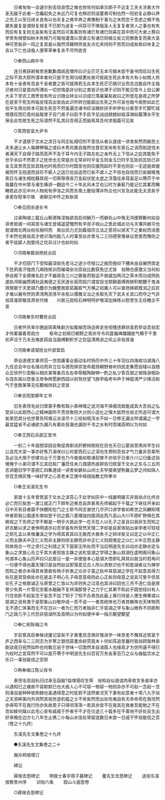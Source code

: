 <!-- { "loadSidebar": true } -->
　　日者匆匆一会遽尔别去信良悟之难也怅怅何如承示颜子不远复工夫关涉甚大作圣无踰于此者一念纔起失之未远乃可复也稍迟则滋蔓弗可制也然一阳初复必静以养之先王以至日闭关良有以也夫复之弗早养之弗豫制于事为之末而忽于念虑之微不免屡失屡复是谓频复频复不巳即为迷复一间耳可不惧哉圣人无复复者贤人之事也有失而后有复复则无妄矣有无妄然后可畜畜则有诸巳有诸巳则美在其中而可大谢上蔡曰学贵有根譬如树木有根乃可栽培灌溉以至直立有诸巳则植立矣立则斆敦复而美大圣神可至矣非一阳之复其曷以哉然须藉明师良友点化夹持则不劳而功成矣故曰休复之吉以下仁也谅哉人便草草奉复余不尽所欲言 

　　○奉西山病中书 

　　连日弗获躬候贵恙歉歉偶阅高僧传曰识业茫茫无本可据未尝不废书而叹曰生死之际不其大耶所谓本者何只是平生用功结褁处故可抵敌生死此本有大有小如商人赀本有十金者有百金千金者要之皆可就用若无此本生死茫茫随识业而去岂能自作主哉识者何只是意向所滞处一切世情是非分别之类皆识也滞于识则不能见性今上自公卿大夫下至农工商贾皆有所业识随业转业以识成巳落巢窠矣故曰之所思在是夜之所梦在是至于死生所临变怪百出皆由此识所转岂能超出生死之外可哀也哉今病势如此乞验平生用功赀本可敌生死否不然虽遍览诸书叹谈微妙拱手听伊处分甚至手忙脚忙祗增感叹而巳竟何益哉曾子召门弟子曰启予手启予足战战兢兢如临深渊如履薄氷平生保全此性故生死之际凛然不乱其曰吾得正而毙焉耳吾何求哉葢可见矣 

　　○答西安梁大尹书 

　　不才退居于文水之滨日与同志私相切剂不意信从者众遂成一讲舍矣然而敝邑士夫多退让乡人每肆狎侮之或曰木秀风推自哉然也昔尼宣尚有东家丘之诮而削迹伐木者满天下自得子路而恶声不及于耳今内无子路左右之亲外无上下信从之庇其能免于世乎余曰不然君子之抚世也无常是亦无常非时乎金玉则金玉巳时乎瓦铄则瓦铄巳非金玉其贵而瓦铄其贱也时焉而巳尔时既至也则应援而起时不至也则反一无迹是故披褐而怀玉抱道而自珍不蕲人之适巳也自适而巳矣不虞人之不信也自信而巳矣据梧曳索日与诸生相枕藉其视一切荣辱得丧万变起伏犹太虚之浮霭往来耳奚足以蔕芥于中哉曩在中州曾与诸生痛讲一翻迨今二十年此风未艾也公时方垂髫乃能记忆其畧而睠睠若此亦见中州人物宛有伊洛之风而东南土脆俗薄非所企也兴言及此能无太息矣乎承爱存慰率尔致　谢聊见中怀之耿耿耳 

　　○奉见田余道长书 

　　过承陶埴三载丘山秪德殊深每欲具启仰酬万一而僻处山中殊无鸿便罪歉何如自讲舍抵城一间耳尝与诸生登城遥望慨然有羊叔子岘山之思此城此功与天壤共敝可也尝谓南北两台权任相埒而　南台风力尤劲葢祖宗立法之意将以捄天下之重权而消患于未然也我翁高才绝识海内能几人时事至此亦曾与二三同德宵惟昼议思患而豫防之者乎兹鄙人抱婺纬之忧非过计也如何如 

　　○河南奉裁翁杨抚台启 

　　不才叨窃门下受知最深欲先老马之途少尽桓公之报而俛仰下槽末由自展然倴走下邑夙夜汗惶庶几阐扬矩训而璀璨余光窃自比数获免愆尤皆　翁赐也感激又当何如恭谂阁下全德难名巨才不器政及三川之豚鱼而智运不居威加两河之草木而功成罔执遂执鸿枢幽赞禡社适夷德之无厌遂长驱而捣穴谓宜投戈顿颡面缚舆榇积魍魉于鬼诛效黎献于天吏胡乃蠢尔为雠整居匪茹葢胜气方横之初庸人可以奋扬锋颖既消之后巨才难以展布然则肃清两浙荡平余氛以儒雅文治之余取先天下武夫关其口而夺之气非翁其谁耶敬具肃状代候　　兴居元勋柱石神明呵护惟深加保练以慰苍生无任瞻企不宣 

　　○河南奉东村曹抚台启 

　　日者怀庆率尔邂逅简素殊剧方拟裁候而场迫奔走坐视稽违罪状奚若恭谂吾翁宏才伟畧屡着奇勋方 
　　枢命之初斑巳朝野之胥庆号令风霆偏裨踊踊胜气横于千里欢声洽于万夫丑夷匪茹自当面缚剿积岁之巨寇清两浙之风尘非翁其谁 

　　○河南奉请邹抚台升部堂启 

　　恭谂道德文章师范一世勋庸事业振动名时扬历中外三十年羽仪四海收功湖海八九任总会中台名偕功而并立位与德而俱崇宠命载扬朝野耸听四民走集愿投辖以自随众正欣开引壶觞以相庆某等备员左右幸辱甄陶聊伸一酌之私少答百朋之锡珠游相杂与饯东阁以焚香玉斝争辉愿醉西园以别驾伏望飞旆早临考中声于神鼓清严少降洽和气于登歌某等无任颙候欣跃之至宣 

　　○奉吉阳堂卿年丈书 

　　旧冬表侄毛丝归曾蒙手教有取小弟神理之说河海不择细流故能成其大吾翁之弘受非以此耶然心之精神靡所不贯但聚则大分则小造化之理大抵然也翁丈所造可谓大矣弟恐其分也世尊告阿难云汝读尽十三经如瓶泻水不如一日修无漏业所谓漏之一字最宜猛省不必诸欲为漏凡有着处皆漏也漏则千寻之水有时而竭高明以为何如 

　　○奉王西石兵部正堂书 

　　一别二十年遐想梁园会聚促席剧谈肝腑倾倒宛在目也天日公晏翁至席尚早生曰公且完大梁一事亦好焦万溪咲曰公何爱西石公之深也生预知吾翁才气力量非吾辈所及必当大用于世建功业于万里也乃今凿凿如取诸契劵不亦信乎日者介川公归备述翁惓惓于小弟可谓不忘其旧矣广藩莅任未几偶感热痰即告归筑室于文水之东与三五同志讲磨旧学不意朋汇四集遂成一讲舍矣僻处山间士夫罕接南望荆襄云梦之间如隔人世百念俱灰惟一味好学之心至老未艾便中毋措指教尤所拳半 

　　○奉王龙溪先生书 

　　家居十五年曾筑室于文水之滨究心于此学如灰中一线屡明屡灭非我翁点化终亦必亡而巳矣思一渡江就正门下顾年迈弗克自弃甚焉先师崛起于千载之下继往开来如日中天有目者靡不快覩矧在门之士耶今同志谢世几尽开口讲学者如希世之凤麟矧嚅哜者耶我公倡道东南如登千仞之巅八窻璘珑四面洞达而凡高山大川平原旷野俱在其俯视之下先师之学不赖是一明乎大抵此学一在天在人以孔子之圣且曰我非生而知之好古敏以求之者恘明道亦曰吾学虽有所受然天理二字却是自家体贴出来学者可轻视之耶孔孟以来惟濂溪之学为得其真其曰无极而大极朱子之辩详矣又曰定之以中正仁义而主静夫中正仁义而非主静则缪主静而非中正仁义则疏惟定之以仁义中正而主静则体用合一守之贵行之利措之天下国家无所处而不当后明道先生曰动亦定静亦定与象山之求放心先立乎其大者则皆主静之说朼慈湖之学得之象山慈湖在虚明阁问象山何谓本心象山厉声曰只此扇讼一是一非便是本心慈湖大悟即礼拜其曰我当时若再问一句便不得也葢天理只是自然拟议即落意见古人所以贵默识也不知慈湖者议为禅学而知之者亦未得其肯綮故有杨子折衷之论亦子莫之执中耳慈湖之学在不起意其得力处在是其受病处亦在是孟子明心孔子毋意意毋则此心正矣则毋意之说其可訾乎但其论孔子之格致诚正与原曾之仁皆以为非则失之过高也其诗曰回也三月不违仁自是原曾少失真一片雪花空着水融融不复辨漓醇曾子之力于仁其果不知此乎圆觉经曰有人行住坐卧不起妄念于妄念不加了知于了知不办真伪此最上乘行持是人便生佛果或以慈湖之说有类于是耶象山曰敬仲说一吾不说一一者其统体也万者其散殊也天体物而无不遗仁体事而无不在岂以一者为仁而万者独非仁乎慈湖之学与象山微有不同故荆门之政几乎三代恐非慈湖所及高明以为何如便中幸一指示颙望颙望 

　　○奉仁和陈梅江书 

　　岁前曾具启奉候谅厪记室矣不才衰耄百念俱灰惟进学一味至老不懈耳近筑室于庐之西阜与二三同志为岁寒之盟但孱耄余龄究竟未卜何如耳追思曩时我翁顾我林泉剧谈竟日宛然如昨也何敢忘翁于世味一切澹然本自飡霞人也缘高才为世所逼不得巳为权时之宜耳然不可以是芥蔕于中明道先生曰百官万务金革百万之众与曲肱饮水之乐只一事翁能信之否耶 

　　○再奉梅江陈父母书 

　　表侄毛信自杭归过承玉函殷?益增感叹生辱　翁知自似道谊肉骨故言多直率亦以遇知巳之难故不容默默巳也大抵人心不可容一物容一物则杂亦不可起一念起一念则淆自是种种皆荆棘也虽遇得意之时犹若不适然者况天下事有如意者十常八九乎翁之天资粹美内外洞然其视世途机槛之士不侔矣然而出处险夷自有天命命苟在我坦然亦得苟不在我行险亦失故君子只得坦荡荡一若其余皆不在我其在我者吾能勉之不在吾如彼何哉以此宅心安有戚戚于怀者乎不才在仕途三十载多在不善地不好处反生出好来晚在边方七八年生止携二仆每山水佳处常留连数日未尝一日戚于怀翁能信之否　　　　　　（卷之十九终） 

　　东溪先生文集卷之十九终 

　　●东溪先生文集卷之二十 

　　裔孙邦琅增订 

　　碑记 

　　薛侯去思碑记 
　　明俊士春宇周子墓碑记 
　　董先生去思碑记 
　　送徐东溪按察贵州序 
　　训俗六条 
　　叙山斗遐思卷 

　　○薛侯去思碑记 

